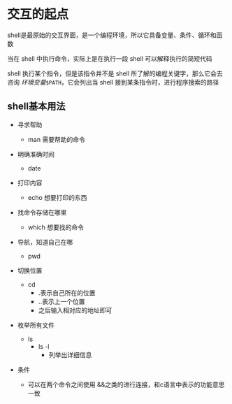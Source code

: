 # 交互的起点

shell是最原始的交互界面，是一个编程环境，所以它具备变量、条件、循环和函数

当在 shell 中执行命令，实际上是在执行一段 shell 可以解释执行的简短代码

shell 执行某个指令，但是该指令并不是 shell 所了解的编程关键字，那么它会去咨询 *环境变量*`$PATH`，它会列出当 shell 接到某条指令时，进行程序搜索的路径



## shell基本用法

- 寻求帮助
  - man 需要帮助的命令
- 明确准确时间
  - date
- 打印内容
  - echo 想要打印的东西

- 找命令存储在哪里
  - which 想要找的命令
- 导航，知道自己在哪
  - pwd
- 切换位置
  - cd 
    - .表示自己所在的位置
    - ..表示上一个位置
    - 之后输入相对应的地址即可
- 枚举所有文件
  - ls
    - ls -l
      - 列举出详细信息
- 条件
  - 可以在两个命令之间使用 &&之类的进行连接，和c语言中表示的功能意思一致